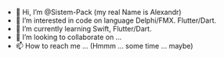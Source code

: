 - 👋 Hi, I’m @Sistem-Pack (my real Name is Alexandr)
- 👀 I’m interested in code on language Delphi/FMX. Flutter/Dart.
- 🌱 I’m currently learning Swift, Flutter/Dart.
- 💞️ I’m looking to collaborate on ...
- 📫 How to reach me ... (Hmmm ... some time ... maybe)

<!---
Sistem-Pack/Sistem-Pack is a ✨ special ✨ repository because its `README.md` (this file) appears on your GitHub profile.
You can click the Preview link to take a look at your changes.
--->

